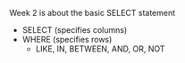 Week 2 is about the basic SELECT statement
- SELECT (specifies columns)
- WHERE (specifies rows)
  - LIKE, IN, BETWEEN, AND, OR, NOT
